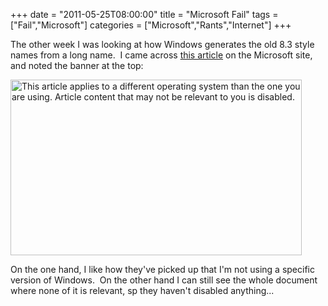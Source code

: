 +++
date = "2011-05-25T08:00:00"
title = "Microsoft Fail"
tags = ["Fail","Microsoft"]
categories = ["Microsoft","Rants","Internet"]
+++

The other week I was looking at how Windows generates the old 8.3 style names from a long name.  I came across [this article][1] on the Microsoft site, and noted the banner at the top:




[<img src="http://hashbang0.com/wp-content/uploads/2011/05/MS-Doh2.png" width="466" height="281" alt="This article applies to a different operating system than the one you are using. Article content that may not be relevant to you is disabled." class="size-full wp-image-1184 aligncenter" title="MS D&#39;oh!" />][2]




On the one hand, I like how they've picked up that I'm not using a specific version of Windows.  On the other hand I can still see the whole document where none of it is relevant, sp they haven't disabled anything...




  [1]: http://support.microsoft.com/kb/142982
  [2]: http://hashbang0.com/wp-content/uploads/2011/05/MS-Doh2.png
